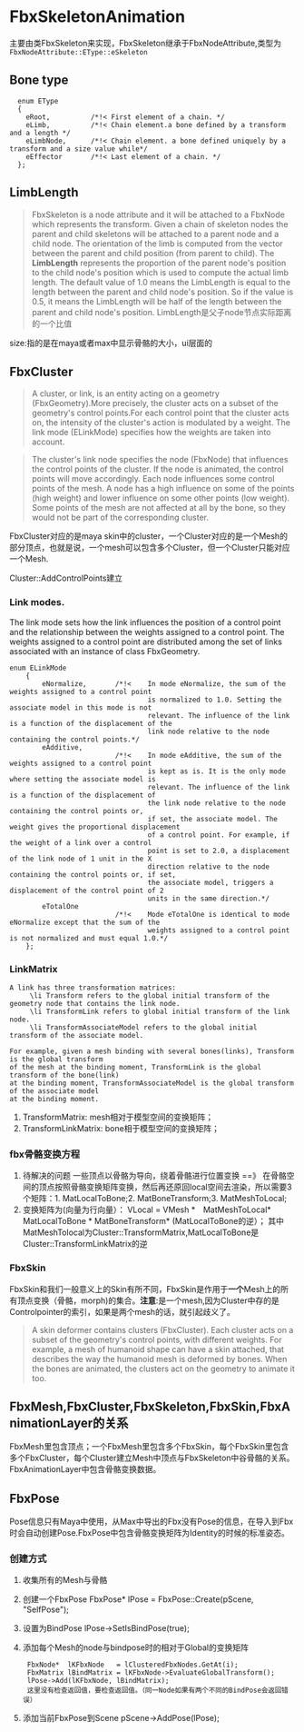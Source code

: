 # FbxSkeletonAnimation
主要由类FbxSkeleton来实现，FbxSkeleton继承于FbxNodeAttribute,类型为`FbxNodeAttribute::EType::eSkeleton`

## Bone type
	  enum EType
	  {
	    eRoot,			/*!< First element of a chain. */
	    eLimb,			/*!< Chain element.a bone defined by a transform and a length */
	    eLimbNode,		/*!< Chain element. a bone defined uniquely by a transform and a size value while*/
	    eEffector		/*!< Last element of a chain. */
	  };    

## LimbLength
>FbxSkeleton is a node attribute and it will be attached to a FbxNode which represents the transform.
Given a chain of skeleton nodes the parent and child skeletons will be attached to a parent node and a child node.
The orientation of the limb is computed from the vector between the parent and child position (from parent to child). 
The **LimbLength** represents the proportion 
of the parent node's position to the child node's position which is used to compute the actual limb length.
The default value of 1.0 means the LimbLength is equal to the length between the parent and child node's position.
So if the value is 0.5, it means the LimbLength will be half of the length between the parent and child node's position.
LimbLength是父子node节点实际距离的一个比值

size:指的是在maya或者max中显示骨骼的大小，ui层面的

## FbxCluster
>A cluster, or link, is an entity acting on a geometry (FbxGeometry).More precisely, the cluster acts on a subset of the geometry's control points.For each control point that the cluster acts on, the intensity of the cluster's
action is modulated by a weight. The link mode (ELinkMode) specifies how the weights are taken into account.

>The cluster's link node specifies the node (FbxNode) that influences the control points of the cluster. If the node is animated, the control points will move accordingly.
>Each node influences some control
points of the mesh. A node has a high influence on some of the points (high weight)
and lower influence on some other points (low weight). Some points of the mesh
are not affected at all by the bone, so they would not be part of the corresponding
cluster.

FbxCluster对应的是maya skin中的cluster，一个Cluster对应的是一个Mesh的部分顶点，也就是说，一个mesh可以包含多个Cluster，但一个Cluster只能对应一个Mesh.

Cluster::AddControlPoints建立
### Link modes.
The link mode sets how the link influences the position of a control point and the relationship between the weights assigned to a control point. The weights assigned to a control point are distributed among the set of links associated with an instance of class FbxGeometry.

	enum ELinkMode
	    {
			eNormalize,       /*!<	  In mode eNormalize, the sum of the weights assigned to a control point
			                          is normalized to 1.0. Setting the associate model in this mode is not
			                          relevant. The influence of the link is a function of the displacement of the
			                          link node relative to the node containing the control points.*/
	        eAdditive,
			                  /*!<    In mode eAdditive, the sum of the weights assigned to a control point
			                          is kept as is. It is the only mode where setting the associate model is
			                          relevant. The influence of the link is a function of the displacement of
			                          the link node relative to the node containing the control points or,
			                          if set, the associate model. The weight gives the proportional displacement
			                          of a control point. For example, if the weight of a link over a control
			                          point is set to 2.0, a displacement of the link node of 1 unit in the X
			                          direction relative to the node containing the control points or, if set,
			                          the associate model, triggers a displacement of the control point of 2
			                          units in the same direction.*/
	        eTotalOne   
			                  /*!<    Mode eTotalOne is identical to mode eNormalize except that the sum of the
			                          weights assigned to a control point is not normalized and must equal 1.0.*/
	    };
### LinkMatrix

	A link has three transformation matrices:
	     \li Transform refers to the global initial transform of the geometry node that contains the link node.
	     \li TransformLink refers to global initial transform of the link node.
	     \li TransformAssociateModel refers to the global initial transform of the associate model.
	
	For example, given a mesh binding with several bones(links), Transform is the global transform 
	of the mesh at the binding moment, TransformLink is the global transform of the bone(link)
	at the binding moment, TransformAssociateModel is the global transform of the associate model 
	at the binding moment.
1. TransformMatrix: mesh相对于模型空间的变换矩阵；
2. TransformLinkMatrix: bone相于模型空间的变换矩阵；

### fbx骨骼变换方程
1. 待解决的问题
   一些顶点以骨骼为导向，绕着骨骼进行位置变换 ==》 在骨骼空间的顶点按照骨骼变换矩阵变换，然后再还原回local空间去渲染，所以需要3个矩阵：1. MatLocalToBone;2. MatBoneTransform;3. MatMeshToLocal; 
2. 变换矩阵为(向量为行向量）：
   VLocal = VMesh *　MatMeshToLocal* MatLocalToBone * MatBoneTransform* (MatLocalToBone的逆）；
   其中 MatMeshTolocal为Cluster::TransformMatrix,MatLocalToBone是Cluster::TransformLinkMatrix的逆

### FbxSkin
FbxSkin和我们一般意义上的Skin有所不同，FbxSkin是作用于**一个**Mesh上的所有顶点变换（骨骼，morph)的集合。__注意__:是一个mesh,因为Cluster中存的是Controlpointer的索引，如果是两个mesh的话，就引起歧义了。 

>A skin deformer contains clusters (FbxCluster). Each cluster acts on a subset of the geometry's
control points, with different weights. For example, a mesh of humanoid shape
can have a skin attached, that describes the way the humanoid mesh is deformed
by bones. When the bones are animated, the clusters act on the geometry to
animate it too.

## FbxMesh,FbxCluster,FbxSkeleton,FbxSkin,FbxAnimationLayer的关系

FbxMesh里包含顶点；一个FbxMesh里包含多个FbxSkin，每个FbxSkin里包含多个FbxCluster，每个Cluster建立Mesh中顶点与FbxSkeleton中谷骨骼的关系。 FbxAnimationLayer中包含骨骼变换数据。

## FbxPose
Pose信息只有Maya中使用，从Max中导出的Fbx没有Pose的信息，在导入到Fbx时会自动创建Pose.FbxPose中包含骨骼变换矩阵为Identity的时候的标准姿态。 
### 创建方式
1. 收集所有的Mesh与骨骼
2. 创建一个FbxPose
		FbxPose* lPose = FbxPose::Create(pScene, "SelfPose");
3. 设置为BindPose
	lPose->SetIsBindPose(true);
4. 添加每个Mesh的node与bindpose时的相对于Global的变换矩阵
	
		FbxNode*  lKFbxNode   = lClusteredFbxNodes.GetAt(i);
        FbxMatrix lBindMatrix = lKFbxNode->EvaluateGlobalTransform();
        lPose->Add(lKFbxNode, lBindMatrix);
		这里没有检查返回值，要检查返回值。（同一Node如果有两个不同的BindPose会返回错误）
5. 添加当前FbxPose到Scene
		pScene->AddPose(lPose);